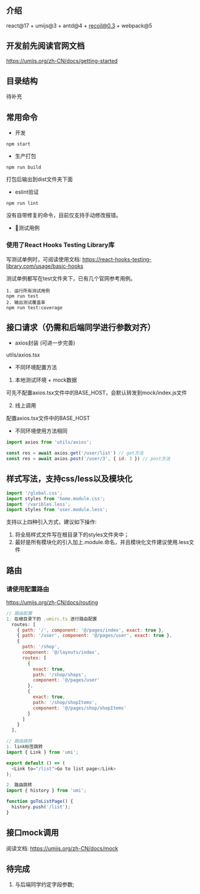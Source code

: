 ## 介绍
react@17 + umijs@3 + antd@4 + recoil@0.3 + webpack@5 

## 开发前先阅读官网文档
https://umijs.org/zh-CN/docs/getting-started

## 目录结构
待补充

## 常用命令
* 开发

`
npm start
`
* 生产打包

`
npm run build
`

打包后输出到dist文件夹下面

* eslint验证

`
npm run lint
`

没有自带修复的命令，目前仅支持手动修改报错。
* 测试用例
### 使用了React Hooks Testing Library库
写测试单例时，可阅读使用文档: https://react-hooks-testing-library.com/usage/basic-hooks

测试单例都写在test文件夹下，已有几个官网参考用例。

```
1. 运行所有测试用例
npm run test
2. 输出测试覆盖率
npm run test:coverage

```

## 接口请求（仍需和后端同学进行参数对齐）
* axios封装 (可进一步完善)

utils/axios.tsx

* 不同环境配置方法

1. 本地测试环境 + mock数据 

可先不配置axios.tsx文件中的BASE_HOST，会默认转发到mock/index.js文件

2. 线上调用

配置axios.tsx文件中的BASE_HOST

* 不同环境使用方法相同
```javascript
import axios from 'utils/axios';

const res = await axios.get('/user/list') // get方法
const res = await axios.post('/user/3', { id: 3 }) // post方法
```

## 样式写法，支持css/less以及模块化

```javascript
import '/global.css';
import styles from 'home.module.css';
import '/varibles.less';
import styles from 'user.module.less';
```

支持以上四种引入方式，建议如下操作:
1. 将全局样式文件写在根目录下的styles文件夹中；
2. 最好是所有模块化的引入加上.module.命名，并且模块化文件建议使用.less文件

## 路由

###  请使用配置路由

https://umijs.org/zh-CN/docs/routing
```javascript
// 路由配置
1. 在根目录下的 .umirc.ts 进行路由配置
  routes: [
    { path: '/', component: '@/pages/index', exact: true },
    { path: '/user', component: '@/pages/user', exact: true },
    {
      path: '/shop',
      component: '@/layouts/index',
      routes: [
        {
          exact: true,
          path: '/shop/shops',
          component: '@/pages/user'
        },
        {
          exact: true,
          path: '/shop/shopItems',
          component: '@/pages/shop/shopItems'
        }
      ]
    }  
  ],

// 路由跳转
1. link标签跳转
import { Link } from 'umi';

export default () => (
  <Link to="/list">Go to list page</Link>
);

2. 路由跳转
import { history } from 'umi';

function goToListPage() {
  history.push('/list');
}
```

## 接口mock调用

阅读文档:
https://umijs.org/zh-CN/docs/mock

## 待完成
1. 与后端同学约定字段参数;